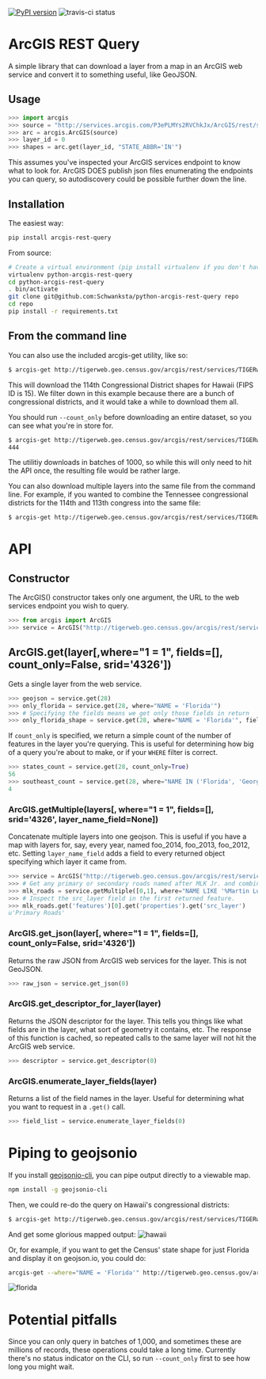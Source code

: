 [![PyPI version](https://badge.fury.io/py/arcgis-rest-query.svg)](http://badge.fury.io/py/arcgis-rest-query) ![travis-ci status](https://travis-ci.org/Schwanksta/python-arcgis-rest-query.svg?branch=master)
# ArcGIS REST Query 

A simple library that can download a layer from a map in an 
ArcGIS web service and convert it to something useful,
like GeoJSON.

## Usage

```python
>>> import arcgis
>>> source = "http://services.arcgis.com/P3ePLMYs2RVChkJx/ArcGIS/rest/services/USA_Congressional_Districts/FeatureServer"
>>> arc = arcgis.ArcGIS(source)
>>> layer_id = 0
>>> shapes = arc.get(layer_id, "STATE_ABBR='IN'")
```

This assumes you've inspected your ArcGIS services endpoint to know what to look for.
ArcGIS DOES publish json files enumerating the endpoints you can query, so autodiscovery
could be possible further down the line.

## Installation

The easiest way:
```bash
pip install arcgis-rest-query
```
From source:

```bash
# Create a virtual environment (pip install virtualenv if you don't have it already)
virtualenv python-arcgis-rest-query
cd python-arcgis-rest-query
. bin/activate
git clone git@github.com:Schwanksta/python-arcgis-rest-query repo
cd repo
pip install -r requirements.txt
```

## From the command line

You can also use the included arcgis-get utility, like so:

```bash
$ arcgis-get http://tigerweb.geo.census.gov/arcgis/rest/services/TIGERweb/Legislative/MapServer 0 --where="STATE = 15" > hawaii_congressional_districts.geojson
```
This will download the 114th Congressional District shapes for Hawaii (FIPS ID is 15). We filter down in this example because there are a bunch of congressional districts, and it would take a while to download them all.

You should run `--count_only` before downloading an entire dataset, so you can see what you're in store for. 

```bash
$ arcgis-get http://tigerweb.geo.census.gov/arcgis/rest/services/TIGERweb/Legislative/MapServer 0 --count_only
444
```
The utilitiy downloads in batches of 1000, so while this will only need to hit the API once, the resulting file would be rather large.

You can also download multiple layers into the same file from the command line. For example, if you wanted to combine the Tennessee congressional districts for the 114th and 113th congress into the same file:

```bash
$ arcgis-get http://tigerweb.geo.census.gov/arcgis/rest/services/TIGERweb/Legislative/MapServer 0 12 --where="STATE = 47" --layer_name_field='source_layer' > tn_distrcits_2013_2014.geojson
```

# API
## Constructor
The ArcGIS() constructor takes only one argument, the URL to the web services endpoint you wish to query.
```python
>>> from arcgis import ArcGIS
>>> service = ArcGIS("http://tigerweb.geo.census.gov/arcgis/rest/services/Basemaps/CommunityTIGER/MapServer")
```
## ArcGIS.get(layer[,where="1 = 1", fields=[], count_only=False, srid='4326'])

Gets a single layer from the web service.

```python
>>> geojson = service.get(28)
>>> only_florida = service.get(28, where="NAME = 'Florida'")
>>> # Specifying the fields means we get only those fields in return
>>> only_florida_shape = service.get(28, where="NAME = 'Florida'", fields=['OBJECTID'])
```

If `count_only` is specified, we return a simple count of the number of features in the layer you're querying. This is useful for determining how big of a query you're about to make, or if your `WHERE` filter is correct.

```python
>>> states_count = service.get(28, count_only=True)
56
>>> southeast_count = service.get(28, where="NAME IN ('Florida', 'Georgia', 'Alabama', 'South Carolina')", count_only=True)
4
```

### ArcGIS.getMultiple(layers[, where="1 = 1", fields=[], srid='4326', layer_name_field=None])

Concatenate multiple layers into one geojson. This is useful if you have a map with layers for, say, every year, named foo_2014, foo_2013, foo_2012, etc. Setting `layer_name_field` adds a field to every returned object specifying which layer it came from.

```python
>>> service = ArcGIS("http://tigerweb.geo.census.gov/arcgis/rest/services/Census2010/Transportation/MapServer")
>>> # Get any primary or secondary roads named after MLK Jr. and combine them.
>>> mlk_roads = service.getMultiple([0,1], where="NAME LIKE '%Martin Luther King%'", layer_name_field="src_layer")
>>> # Inspect the src_layer field in the first returned feature.
>>> mlk_roads.get('features')[0].get('properties').get('src_layer')
u'Primary Roads'
```

### ArcGIS.get_json(layer[, where="1 = 1", fields=[], count_only=False, srid='4326'])

Returns the raw JSON from ArcGIS web services for the layer. This is not GeoJSON.

```python
>>> raw_json = service.get_json(0)
```

### ArcGIS.get_descriptor_for_layer(layer)

Returns the JSON descriptor for the layer. This tells you things like what fields are in the layer, what sort of geometry it contains, etc. The response of this function is cached, so repeated calls to the same layer will not hit the ArcGIS web service.

```python
>>> descriptor = service.get_descriptor(0)
```

### ArcGIS.enumerate_layer_fields(layer)

Returns a list of the field names in the layer. Useful for determining what you want to request in a `.get()` call.

```python
>>> field_list = service.enumerate_layer_fields(0)
```

# Piping to geojsonio

If you install [geojsonio-cli](https://github.com/mapbox/geojsonio-cli/), you can pipe output directly to a viewable map.

```bash
npm install -g geojsonio-cli
```

Then, we could re-do the query on Hawaii's congressional districts:

```bash
$ arcgis-get http://tigerweb.geo.census.gov/arcgis/rest/services/TIGERweb/Legislative/MapServer 0 --where="STATE = 15" | geojsonio
```

And get some glorious mapped output: 
![hawaii](https://cloud.githubusercontent.com/assets/20067/5095404/85de3610-6f37-11e4-8658-d769a89590a9.png)

Or, for example, if you want to get the Census' state shape for just Florida and display it on geojson.io, you could do:

```bash
arcgis-get --where="NAME = 'Florida'" http://tigerweb.geo.census.gov/arcgis/rest/services/Basemaps/CommunityTIGER/MapServer 28 | geojsonio
```

![florida](https://cloud.githubusercontent.com/assets/20067/5001808/ee233ff6-69c7-11e4-9c3e-245aba847bb5.png)

# Potential pitfalls

Since you can only query in batches of 1,000, and sometimes these are millions of records, these operations could take a long time. Currently there's no status indicator on the CLI, so run `--count_only` first to see how long you might wait.

